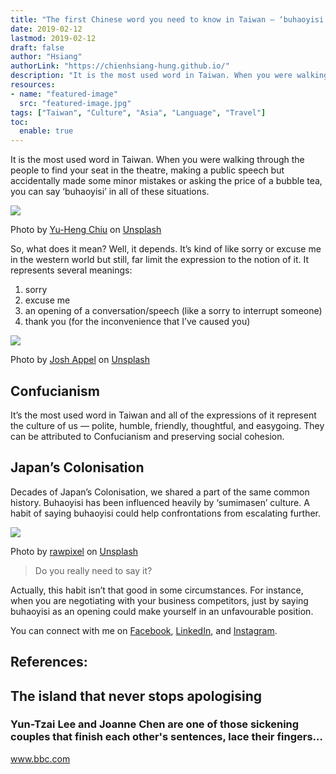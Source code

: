 ```yaml
---
title: "The first Chinese word you need to know in Taiwan — ‘buhaoyisi’"
date: 2019-02-12
lastmod: 2019-02-12
draft: false
author: "Hsiang"
authorLink: "https://chienhsiang-hung.github.io/"
description: "It is the most used word in Taiwan. When you were walking through the people to find your seat in the theatre, making a public speech but…"
resources:
- name: "featured-image"
  src: "featured-image.jpg"
tags: ["Taiwan", "Culture", "Asia", "Language", "Travel"]
toc:
  enable: true
---
```

It is the most used word in Taiwan. When you were walking through the people to find your seat in the theatre, making a public speech but accidentally made some minor mistakes or asking the price of a bubble tea, you can say ‘buhaoyisi’ in all of these situations.

![](https://miro.medium.com/max/1400/0*bBrRmeTN3hxJzovN)

Photo by  [Yu-Heng Chiu](https://unsplash.com/@momochiuphotography?utm_source=medium&utm_medium=referral)  on  [Unsplash](https://unsplash.com/?utm_source=medium&utm_medium=referral)

So, what does it mean? Well, it depends. It’s kind of like sorry or excuse me in the western world but still, far limit the expression to the notion of it. It represents several meanings:

1.  sorry
2.  excuse me
3.  an opening of a conversation/speech (like a sorry to interrupt someone)
4.  thank you (for the inconvenience that I’ve caused you)

![](https://miro.medium.com/max/1400/0*Lw-Zx300uO1v9MtV)

Photo by  [Josh Appel](https://unsplash.com/@joshappel?utm_source=medium&utm_medium=referral)  on  [Unsplash](https://unsplash.com/?utm_source=medium&utm_medium=referral)

## Confucianism

It’s the most used word in Taiwan and all of the expressions of it represent the culture of us — polite, humble, friendly, thoughtful, and easygoing. They can be attributed to Confucianism and preserving social cohesion.

## Japan’s Colonisation

Decades of Japan’s Colonisation, we shared a part of the same common history. Buhaoyisi has been influenced heavily by ‘sumimasen’ culture. A habit of saying buhaoyisi could help confrontations from escalating further.

![](https://miro.medium.com/max/1400/0*vRIEzoOhdr0E3HDj)

Photo by  [rawpixel](https://unsplash.com/@rawpixel?utm_source=medium&utm_medium=referral)  on  [Unsplash](https://unsplash.com/?utm_source=medium&utm_medium=referral)

> Do you really need to say it?

Actually, this habit isn’t that good in some circumstances. For instance, when you are negotiating with your business competitors, just by saying buhaoyisi as an opening could make yourself in an unfavourable position.

You can connect with me on [Facebook](https://www.facebook.com/iamchienhsianghung/), [LinkedIn](https://www.linkedin.com/in/chien-hsiang-hung/), and [Instagram](https://www.instagram.com/hung_chienhsiang/).

## References:

[](http://www.bbc.com/travel/story/20181031-the-island-that-never-stops-apologising)

## The island that never stops apologising

### Yun-Tzai Lee and Joanne Chen are one of those sickening couples that finish each other's sentences, lace their fingers…

www.bbc.com